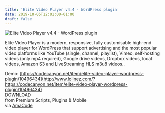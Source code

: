 ```yaml
---
title: 'Elite Video Player v4.4 - WordPress plugin'
date: 2019-10-05T12:01:00+01:00
draft: false
---
```


![Elite Video Player v4.4 - WordPress plugin](http://www.codelist.cc/uploads/posts/2019-04/1556340716_elitevideoplayer.jpg "Elite Video Player v4.4 - WordPress plugin")  
  
Elite Video Player is a modern, responsive, fully customisable high-end video player for WordPress that support advertising and the most popular video platforms like YouTube (single, channel, playlist), Vimeo, self-hosting videos (only mp4 required), Google drive videos, Dropbox videos, local videos, Amazon S3 and LiveStreaming HLS m3u8 videos..  
  
Demo: [https://codecanyon.net/item/elite-video-player-wordpress-plugin/10496434](http://www.lolinez.com/?https://codecanyon.net/item/elite-video-player-wordpress-plugin/10496434)  
DOWNLOAD  
from Premium Scripts, Plugins & Mobile  
via [AmaCode](https://amazcode.ooo)